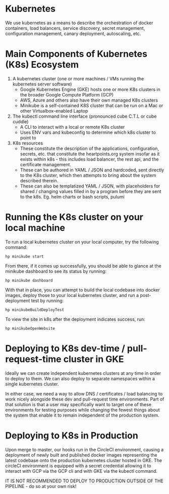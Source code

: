 Kubernetes
==========

We use kubernetes as a means to describe the orchestration of docker containers, load balancers, service discovery,
secret management, configuration management, canary deployment, autoscaling, etc.

# Main Components of Kubernetes (K8s) Ecosystem

1. A kubernetes cluster (one or more machines / VMs running the kubernetes server software)
    - Google Kubernetes Engine (GKE) hosts one or more K8s clusters in the broader Google Compute Platform (GCP)
    - AWS, Azure and others also have their own managed K8s clusters
    - Minikube is a self-contained K8S cluster that can be run on a Mac or other Virtualbox-enabled Laptop
2. The kubectl command line interface (pronounced cube C.T.L or cube cuddle)
    - A CLI to interact with a local or remote K8s cluster
    - Uses ENV vars and kubeconfig to determine which k8s cluster to point to
3. K8s resources
    - These constitute the description of the applications, configuration, secrets, etc. that constitute the
      heartpoints.org system insofar as it exists within k8s - this includes load balancer, the rest api, 
      and the certificate management.
    - These can be authored in YAML / JSON and hardcoded, sent directly to the K8s cluster, which then 
      attempts to bring about the system described therein.
    - These can also be templatized YAML / JSON, with placeholders for shared / changing values filled in
      by a program before they are sent to the k8s. Eg. helm charts or bash scripts, pulumi

# Running the K8s cluster on your local machine

To run a local kubernetes cluster on your local computer, try the following command:

    hp minikube start

From there, if it comes up successfully, you should be able to glance at the minikube dashboard to see its
status by running:

    hp minikube dashboard

With that in place, you can attempt to build the local codebase into docker images, deploy those to your
local kubernetes cluster, and run a post-deployment test by running:

    hp minikubeBuildDeployTest

To view the site in k8s after the deployment indicates success, run:

    hp minikubeOpenWebsite

# Deploying to K8s dev-time / pull-request-time cluster in GKE

Ideally we can create independent kubernetes clusters at any time in order to deploy to them. We can also
deploy to separate namespaces within a single kubernetes cluster.

In either case, we need a way to allow DNS / certificates / load balancing to work nicely alongside these
dev and pull-request time environments. Part of that solution is that a user may specifically want to target
one of these environments for testing purposes while changing the fewest things about the system that 
enable it to remain independent of the production system.

# Deploying to K8s in Production

Upon merge to master, our hooks run in the CircleCI environment, causing a deployment of newly built and
published docker images representing the latest codebase onto the production kubernetes cluster hosted
in GKE. The circleCI environment is equipped with a secret credential allowing it to interact with GCP
via the GCP cli and with GKE via the kubectl command.

IT IS NOT RECOMMENDED TO DEPLOY TO PRODUCTION OUTSIDE OF THE PIPELINE - do so at your own risk!